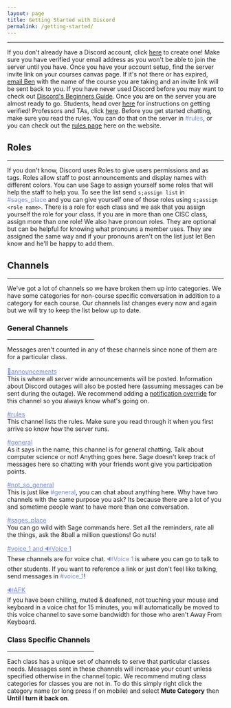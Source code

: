 ```yaml
---
layout: page
title: Getting Started with Discord
permalink: /getting-started/
---
```

<link rel="icon" href="/favicon.ico" type="image/x-icon" />

***
If you don't already have a Discord account, click [here](https://discord.com/register "Welcome to discord") to create one!
Make sure you have verified your email address as you won't be able to join the server until you have. Once you have your
account setup, find the server invite link on your courses canvas page. If it's not there or has expired, [email Ben](mailto:bensegal@udel.edu)
with the name of the course you are taking and an invite link will be sent back to you. If you have never used Discord before
you may want to check out [Discord's Beginners Guide](https://support.discord.com/hc/en-us/articles/360045138571-Beginner-s-Guide-to-Discord "Get learnt").
Once you are on the server you are almost ready to go. Students, head over [here](/verify/students/ "Let's go") for instructions on getting verified!
Professors and TAs, click [here](/verify/teachers/ "Teaching time"). Before you get started chatting, make sure you read the rules. You can
do that on the server in <span style="color:#738adb;">#rules</span>, or you can check out the [rules page](/rules/ "Da Rules") here on the website.

## Roles
***
If you don't know, Discord uses Roles to give users permissions and as tags. Roles allow staff to post announcements and display names with different colors. You can
use Sage to assign yourself some roles that will help the staff to help you. To see the list send `s;assign list` in <span style="color:#738adb;">#sages_place</span> and you can give yourself one of those roles using `s;assign <role name>`. There is a role for each class and we ask that you assign yourself the role
for your class. If you are in more than one CISC class, assign more than one role! We also have pronoun roles. They are optional but can be helpful for knowing 
what pronouns a member uses. They are assigned the same way and if your pronouns aren't on the list just let Ben know and he'll be happy to add them.

## Channels
***
We've got a lot of channels so we have broken them up into categories. We have some categories for non-course specific conversation in addition to a 
category for each course. Our channels list changes every now and again but we will try to keep the list below up to date.

### General Channels
<hr style="margin-left: 0px; width: 40%;">

Messages aren't counted in any of these channels since none of them are for a particular class.\
</br>
<span style="text-decoration: underline; color:#738adb;">📣announcements</span>\
This is where all server wide announcements will be posted. Information about Discord outages will also be posted here (assuming messages can 
be sent during the outage). We recommend adding a
<a href="https://support.discord.com/hc/en-us/articles/215253258-Notifications-Settings-101#h_570c11eb-b007-4e7c-8ae8-77515ea40c6a" 
target="_blank">notification override</a> for this channel so you always know what's going on.

<span style="text-decoration: underline; color:#738adb;">#rules</span>\
This channel lists the rules. Make sure you read through it when you first arrive so know how the server runs.

<span style="text-decoration: underline; color:#738adb;">#general</span>\
As it says in the name, this channel is for general chatting. Talk about computer science or not! Anything goes here. Sage doesn't keep 
track of messages here so chatting with your friends wont give you participation points.

<span style="text-decoration: underline; color:#738adb;">#not_so_general</span>\
This is just like <span style="color:#738adb;">#general</span>, you can chat about anything here. Why have two channels with the same
purpose you ask? Its because there are a lot of you and sometime people want to have more than one conversation.

<span style="text-decoration: underline; color:#738adb;">#sages_place</span>\
You can go wild with Sage commands here. Set all the reminders, rate all the things, ask the 8ball a million questions! Go nuts!

<span style="text-decoration: underline; color:#738adb;">#voice_1 and 🔊Voice 1</span>\
These channels are for voice chat. <span style="color: #738abd">🔊Voice 1</span> is where you can go to talk to other students.
If you want to reference a link or just don't feel like talking, send messages in <span style="color: #738abd">#voice_1</span>!

<span style="text-decoration: underline; color:#738adb;">🔊AFK</span>\
If you have been chilling, muted & deafened, not touching your mouse and keyboard in a voice chat for 15 minutes, you will automatically
be moved to this voice channel to save some bandwidth for those who aren't Away From Keyboard.

### Class Specific Channels
<hr style="margin-left: 0px; width: 40%;">

Each class has a unique set of channels to serve that particular classes needs. Messages sent in these channels will increase your
count unless specified otherwise in the channel topic. We recommend muting class categories for classes you are not in. To do this
simply right click the category name (or long press if on mobile) and select **Mute Category** then **Until I turn it back on**.
